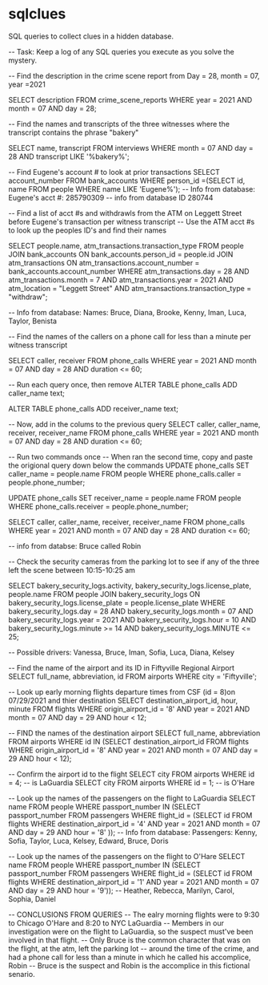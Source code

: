 # sqlclues
SQL queries to collect clues in a hidden database.

-- Task: Keep a log of any SQL queries you execute as you solve the mystery.

-- Find the description in the crime scene report from Day = 28, month = 07, year =2021

SELECT description FROM crime_scene_reports WHERE year = 2021 AND month = 07 AND day = 28;

-- Find the names and transcripts of the three witnesses where the transcript contains the phrase "bakery"

SELECT name, transcript FROM interviews WHERE month = 07 AND day = 28 AND transcript LIKE '%bakery%';

-- Find Eugene's account # to look at prior transactions
SELECT account_number FROM bank_accounts WHERE person_id =(SELECT id, name FROM people WHERE name LIKE 'Eugene%');
-- Info from database: Eugene's acct #: 285790309
-- info from database ID 280744

-- Find a list of acct #s and withdrawls from the ATM on Leggett Street before Eugene's transaction per witness transcript
-- Use the ATM acct #s to look up the peoples ID's and find their names

SELECT people.name, atm_transactions.transaction_type FROM people
JOIN bank_accounts ON bank_accounts.person_id = people.id
JOIN atm_transactions ON atm_transactions.account_number = bank_accounts.account_number
WHERE atm_transactions.day = 28
AND atm_transactions.month = 7
AND atm_transactions.year = 2021
AND atm_location = "Leggett Street"
AND atm_transactions.transaction_type = "withdraw";

-- Info from database: Names: Bruce, Diana, Brooke, Kenny, Iman, Luca, Taylor, Benista

-- Find the names of the callers on a phone call for less than a minute per witness transcript

SELECT caller, receiver FROM phone_calls WHERE year = 2021 AND month = 07 AND day = 28 AND duration <= 60;

-- Run each query once, then remove
ALTER TABLE phone_calls
ADD caller_name text;

ALTER TABLE phone_calls
ADD receiver_name text;

-- Now, add in the colums to the previous query
SELECT caller, caller_name, receiver, receiver_name FROM phone_calls WHERE year = 2021 AND month = 07 AND day = 28 AND duration <= 60;

-- Run two commands once
-- When ran the second time, copy and paste the origional query down below the commands
UPDATE phone_calls
SET caller_name = people.name
FROM people
WHERE phone_calls.caller = people.phone_number;


UPDATE phone_calls
SET receiver_name = people.name
FROM people
WHERE phone_calls.receiver = people.phone_number;

SELECT caller, caller_name, receiver, receiver_name FROM phone_calls WHERE year = 2021 AND month = 07 AND day = 28 AND duration <= 60;

-- info from databse: Bruce called Robin


-- Check the security cameras from the parking lot to see if any of the three left the scene between 10:15-10:25 am

SELECT bakery_security_logs.activity, bakery_security_logs.license_plate, people.name
FROM people JOIN bakery_security_logs ON bakery_security_logs.license_plate = people.license_plate
WHERE bakery_security_logs.day = 28
AND bakery_security_logs.month = 07
AND bakery_security_logs.year = 2021
AND bakery_security_logs.hour = 10
AND bakery_security_logs.minute >= 14
AND bakery_security_logs.MINUTE <= 25;

-- Possible drivers: Vanessa, Bruce, Iman, Sofia, Luca, Diana, Kelsey

-- Find the name of the airport and its ID in Fiftyville Regional Airport
SELECT full_name, abbreviation, id FROM airports WHERE city = 'Fiftyville';

-- Look up early morning flights departure times from CSF (id = 8)on 07/29/2021 and thier destination
SELECT destination_airport_id, hour, minute FROM flights
WHERE origin_airport_id = '8' AND year = 2021 AND month = 07 AND day = 29 AND hour < 12;

-- FIND the names of the destination airport
SELECT full_name, abbreviation FROM airports WHERE id IN
(SELECT destination_airport_id FROM flights
WHERE origin_airport_id = '8' AND year = 2021 AND month = 07 AND day = 29 AND hour < 12);

-- Confirm the airport id to the flight
SELECT city FROM airports WHERE id = 4;
-- is LaGuardia
SELECT city FROM airports WHERE id = 1;
-- is O'Hare

-- Look up the names of the passengers on the flight to LaGuardia
SELECT name FROM people WHERE passport_number IN
(SELECT passport_number FROM passengers WHERE flight_id =
(SELECT id FROM flights WHERE destination_airport_id = '4' AND year = 2021 AND month = 07 AND day = 29 AND hour = '8' ));
-- Info from database: Passengers: Kenny, Sofia, Taylor, Luca, Kelsey, Edward, Bruce, Doris

-- Look up the names of the passengers on the flight to O'Hare
SELECT name FROM people WHERE passport_number IN
(SELECT passport_number FROM passengers WHERE flight_id =
(SELECT id FROM flights WHERE destination_airport_id = '1' AND year = 2021 AND month = 07 AND day = 29 AND hour = '9'));
-- Heather, Rebecca, Marilyn, Carol, Sophia, Daniel

-- CONCLUSIONS FROM QUERIES
-- The ealry morning flights were to 9:30 to Chicago O'Hare and  8:20 to NYC LaGuardia
-- Members in our investigation were on the flight to LaGuardia, so the suspect must've been involved in that flight.
-- Only Bruce is the common character that was on the flight, at the atm, left the parking lot
-- around the time of the crime, and had a phone call for less than a minute in which he called his accomplice, Robin
-- Bruce is the suspect and Robin is the accomplice in this fictional senario.


